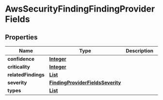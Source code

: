 

# AwsSecurityFindingFindingProviderFields


## Properties

| Name | Type | Description | Notes |
|------------ | ------------- | ------------- | -------------|
|**confidence** | [**Integer**](Integer.md) |  |  [optional] |
|**criticality** | [**Integer**](Integer.md) |  |  [optional] |
|**relatedFindings** | [**List**](List.md) |  |  [optional] |
|**severity** | [**FindingProviderFieldsSeverity**](FindingProviderFieldsSeverity.md) |  |  [optional] |
|**types** | [**List**](List.md) |  |  [optional] |



